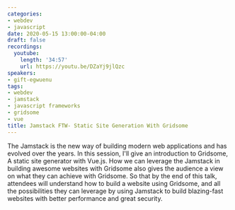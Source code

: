 ```yaml
---
categories:
- webdev
- javascript
date: 2020-05-15 13:00:00-04:00
draft: false
recordings:
  youtube:
    length: '34:57'
    url: https://youtu.be/DZaYj9jlQzc
speakers:
- gift-egwuenu
tags:
- webdev
- jamstack
- javascript frameworks
- gridsome
- vue
title: Jamstack FTW- Static Site Generation With Gridsome
---
```



The Jamstack is the new way of building modern web applications and has evolved over the years. In this session, I'll give an introduction to Gridsome, A static site generator with Vue.js. How we can leverage the Jamstack in building awesome websites with Gridsome also gives the audience a view on what they can achieve with Gridsome. So that by the end of this talk, attendees will understand how to build a website using Gridsome, and all the possibilities they can leverage by using Jamstack to build blazing-fast websites with better performance and great security.
